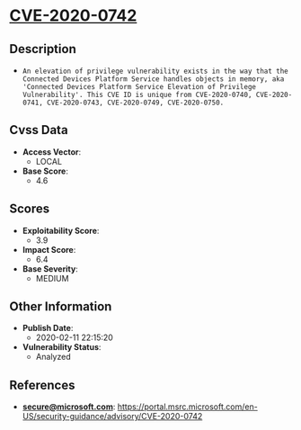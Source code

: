 
# [CVE-2020-0742](https://cve.mitre.org/cgi-bin/cvename.cgi?name=CVE-2020-0742)

## Description

- `An elevation of privilege vulnerability exists in the way that the Connected Devices Platform Service handles objects in memory, aka 'Connected Devices Platform Service Elevation of Privilege Vulnerability'. This CVE ID is unique from CVE-2020-0740, CVE-2020-0741, CVE-2020-0743, CVE-2020-0749, CVE-2020-0750.`

## Cvss Data

- **Access Vector**:
  - LOCAL
- **Base Score**:
  - 4.6

## Scores

- **Exploitability Score**:
  - 3.9
- **Impact Score**:
  - 6.4
- **Base Severity**:
  - MEDIUM

## Other Information

- **Publish Date**:
  - 2020-02-11 22:15:20
- **Vulnerability Status**:
  - Analyzed

## References

- **secure@microsoft.com**: https://portal.msrc.microsoft.com/en-US/security-guidance/advisory/CVE-2020-0742
